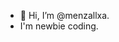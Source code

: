 - 👋 Hi, I’m @menzallxa.
- I'm newbie coding.
<!---
menzallxa/menzallxa is a ✨ special ✨ repository because its `README.md` (this file) appears on your GitHub profile.
You can click the Preview link to take a look at your changes.
--->
